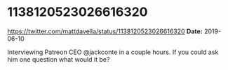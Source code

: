 # 1138120523026616320
https://twitter.com/mattdavella/status/1138120523026616320
**Date:** 2019-06-10

Interviewing Patreon CEO @jackconte in a couple hours. If you could ask him one question what would it be?
